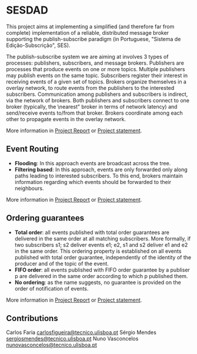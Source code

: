 # SESDAD

This project aims at implementing a simplified (and therefore far from complete) implementation of a reliable, distributed message broker supporting the publish-subscribe paradigm (in Portuguese, "Sistema de Edição-Subscrição", SES).

The publish-subscribe system we are aiming at involves 3 types of processes: publishers,
subscribers, and message brokers. Publishers are processes that produce events on one or
more topics. Multiple publishers may publish events on the same topic. Subscribers register
their interest in receiving events of a given set of topics. Brokers organize themselves in a
overlay network, to route events from the publishers to the interested subscribers. Communication
among publishers and subscribers is indirect, via the network of brokers. Both
publishers and subscribers connect to one broker (typically, the \nearest" broker in terms of
network latency) and send/receive events to/from that broker. Brokers coordinate among
each other to propagate events in the overlay network.

More information in [Project Report](https://github.com/carlosfaria94/SESDAD/blob/master/Report.pdf) or [Project statement](https://github.com/carlosfaria94/SESDAD/blob/master/DAD_Project-1516.pdf).

## Event Routing

- <b>Flooding</b>: In this approach events are broadcast across the tree.
- <b>Filtering based</b>: In this approach, events are only forwarded only along paths leading
to interested subscribers. To this end, brokers maintain information regarding which
events should be forwarded to their neighbours.

More information in [Project Report](https://github.com/carlosfaria94/SESDAD/blob/master/Report.pdf) or [Project statement](https://github.com/carlosfaria94/SESDAD/blob/master/DAD_Project-1516.pdf).

## Ordering guarantees

- <b>Total order</b>: all events published with total order guarantees are delivered in the same
order at all matching subscribers. More formally, if two subscribers s1; s2 deliver
events e1; e2, s1 and s2 deliver e1 and e2 in the same order. This ordering property
is established on all events published with total order guarantee, independently of the
identity of the producer and of the topic of the event.
- <b>FIFO order</b>: all events published with FIFO order guarantee by a publiser p are delivered
in the same order according to which p published them.
- <b>No ordering</b>: as the name suggests, no guarantee is provided on the order of notification
of events.

More information in [Project Report](https://github.com/carlosfaria94/SESDAD/blob/master/Report.pdf) or [Project statement](https://github.com/carlosfaria94/SESDAD/blob/master/DAD_Project-1516.pdf).

## Contributions

Carlos Faria <carlosfigueira@tecnico.ulisboa.pt>
Sérgio Mendes <sergiosmendes@tecnico.ulisboa.pt>
Nuno Vasconcelos <nunovasconcelos@tecnico.ulisboa.pt>

